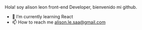 Hola! soy alison leon front-end Developer, bienvenido  mi github.

- 🌱 I’m currently learning React
- 📫 How to reach me alison.le.saa@gmail.com


